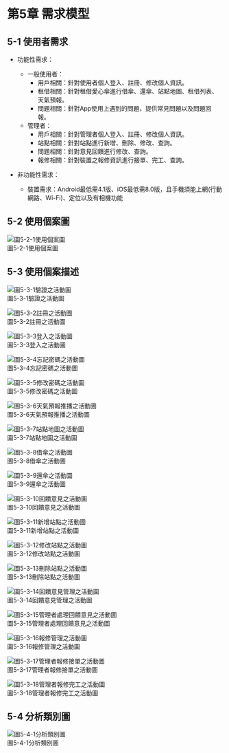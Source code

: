 # 第5章 需求模型

## 5-1 使用者需求

* 功能性需求：
  * 一般使用者：
    * 用戶相關：針對使用者個人登入、註冊、修改個人資訊。
    * 租借相關：針對租借愛心傘進行借傘、還傘、站點地圖、租借列表、天氣預報。
    * 問題相關：針對App使用上遇到的問題，提供常見問題以及問題回報。
  * 管理者：
    * 用戶相關：針對管理者個人登入、註冊、修改個人資訊。
    * 站點相關：針對站點進行新增、刪除、修改、查詢。
    * 問題相關：針對意見回饋進行修改、查詢。
    * 報修相關：針對裝置之報修資訊進行接單、完工、查詢。

* 非功能性需求：
  * 裝置需求：Android最低需4.1版、iOS最低需8.0版，且手機須能上網(行動網路、Wi-Fi)、定位以及有相機功能

## 5-2 使用個案圖

  ![圖5-2-1使用個案圖](./images/圖5-2-1使用個案圖.png)
  <br>
  圖5-2-1使用個案圖

## 5-3 使用個案描述

  ![圖5-3-1驗證之活動圖](./images/圖5-3-1驗證之活動圖.png)
  <br>
  圖5-3-1驗證之活動圖

  ![圖5-3-2註冊之活動圖](./images/圖5-3-2註冊之活動圖.png)
  <br>
  圖5-3-2註冊之活動圖

  ![圖5-3-3登入之活動圖](./images/圖5-3-3登入之活動圖.png)
  <br>
  圖5-3-3登入之活動圖

  ![圖5-3-4忘記密碼之活動圖](./images/圖5-3-4忘記密碼之活動圖.png)
  <br>
  圖5-3-4忘記密碼之活動圖

  ![圖5-3-5修改密碼之活動圖](./images/圖5-3-5修改密碼之活動圖.png)
  <br>
  圖5-3-5修改密碼之活動圖

  ![圖5-3-6天氣預報推播之活動圖](./images/圖5-3-6天氣預報推播之活動圖.png)
  <br>
  圖5-3-6天氣預報推播之活動圖

  ![圖5-3-7站點地圖之活動圖](./images/圖5-3-7站點地圖之活動圖.png)
  <br>
  圖5-3-7站點地圖之活動圖

  ![圖5-3-8借傘之活動圖](./images/圖5-3-8借傘之活動圖.png)
  <br>
  圖5-3-8借傘之活動圖

  ![圖5-3-9還傘之活動圖](./images/圖5-3-9還傘之活動圖.png)
  <br>
  圖5-3-9還傘之活動圖

  ![圖5-3-10回饋意見之活動圖](./images/圖5-3-10回饋意見之活動圖.png)
  <br>
  圖5-3-10回饋意見之活動圖

  ![圖5-3-11新增站點之活動圖](./images/圖5-3-11新增站點之活動圖.png)
  <br>
  圖5-3-11新增站點之活動圖

  ![圖5-3-12修改站點之活動圖](./images/圖5-3-12修改站點之活動圖.png)
  <br>
  圖5-3-12修改站點之活動圖

  ![圖5-3-13刪除站點之活動圖](./images/圖5-3-13刪除站點之活動圖.png)
  <br>
  圖5-3-13刪除站點之活動圖

  ![圖5-3-14回饋意見管理之活動圖](./images/圖5-3-14回饋意見管理之活動圖.png)
  <br>
  圖5-3-14回饋意見管理之活動圖

  ![圖5-3-15管理者處理回饋意見之活動圖](./images/圖5-3-15管理者處理回饋意見之活動圖.png)
  <br>
  圖5-3-15管理者處理回饋意見之活動圖

  ![圖5-3-16報修管理之活動圖](./images/圖5-3-16報修管理之活動圖.png)
  <br>
  圖5-3-16報修管理之活動圖

  ![圖5-3-17管理者報修接單之活動圖](./images/圖5-3-17管理者報修接單之活動圖.png)
  <br>
  圖5-3-17管理者報修接單之活動圖

  ![圖5-3-18管理者報修完工之活動圖](./images/圖5-3-18管理者報修完工之活動圖.png)
  <br>
  圖5-3-18管理者報修完工之活動圖

## 5-4 分析類別圖

  ![圖5-4-1分析類別圖](./images/圖5-4-1分析類別圖.png)
  <br>
  圖5-4-1分析類別圖
